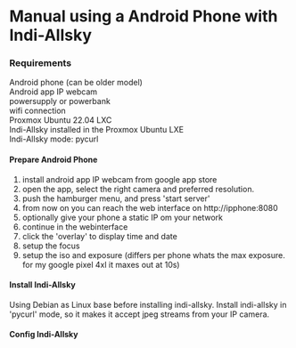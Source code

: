 # Manual using a Android Phone with Indi-Allsky

### Requirements
Android phone (can be older model)  
Android app IP webcam  
powersupply or powerbank  
wifi connection  
Proxmox Ubuntu 22.04 LXC  
Indi-Allsky installed in the Proxmox Ubuntu LXE  
Indi-Allsky mode: pycurl  

#### Prepare Android Phone
1) install android app IP webcam from google app store
2) open the app, select the right camera and preferred resolution.
3) push the hamburger menu, and press 'start server'
4) from now on you can reach the web interface on http://ipphone:8080
5) optionally give your phone a static IP om your network
6) continue in the webinterface
7) click the 'overlay' to display time and date
8) setup the focus
9) setup the iso and exposure (differs per phone whats the max exposure. for my google pixel 4xl it maxes out at 10s)

#### Install Indi-Allsky
Using Debian as Linux base before installing indi-allsky.
Install indi-allsky in 'pycurl' mode, so it makes it accept jpeg streams from your IP camera.

#### Config Indi-Allsky
